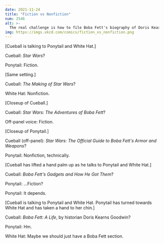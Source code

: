 ```yaml
---
date: 2021-11-24
title: "Fiction vs Nonfiction"
num: 2546
alt: >-
  The real challenge is how to file Boba Fett's biography of Doris Kearns Goodwin.
img: https://imgs.xkcd.com/comics/fiction_vs_nonfiction.png
---
```

[Cueball is talking to Ponytail and White Hat.]

Cueball: *Star Wars*?

Ponytail: Fiction.

[Same setting.]

Cueball: *The Making of Star Wars*?

White Hat: Nonfiction.

[Closeup of Cueball.]

Cueball: *Star Wars: The Adventures of Boba Fett*?

Off-panel voice: Fiction.

[Closeup of Ponytail.]

Cueball (off-panel): *Star Wars: The Official Guide to Boba Fett's Armor and Weapons*?

Ponytail: Nonfiction, technically.

[Cueball has lifted a hand palm up as he talks to Ponytail and White Hat.]

Cueball: *Boba Fett's Gadgets and How He Got Them*?

Ponytail: ...Fiction?

Ponytail: It depends.

[Cueball is talking to Ponytail and White Hat. Ponytail has turned towards White Hat and has taken a hand to her chin.]

Cueball: *Boba Fett: A Life*, by historian Doris Kearns Goodwin?

Ponytail: Hm.

White Hat: Maybe we should just have a Boba Fett section.